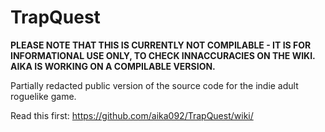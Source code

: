 # TrapQuest

**PLEASE NOTE THAT THIS IS CURRENTLY NOT COMPILABLE - IT IS FOR INFORMATIONAL USE ONLY, TO CHECK INNACCURACIES ON THE WIKI. AIKA IS WORKING ON A COMPILABLE VERSION.**

Partially redacted public version of the source code for the indie adult roguelike game.

Read this first:
https://github.com/aika092/TrapQuest/wiki/

